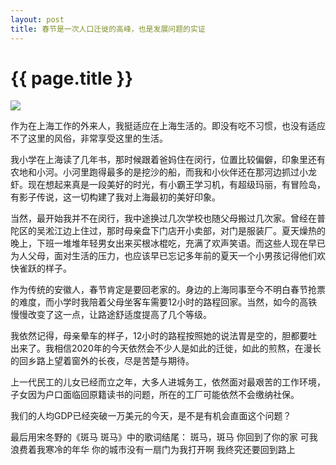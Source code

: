```yaml
---
layout: post
title: 春节是一次人口迁徙的高峰，也是发展问题的实证
---
```


{{ page.title }}
================
![][image-1]

作为在上海工作的外来人，我挺适应在上海生活的。即没有吃不习惯，也没有适应不了这里的风俗，非常享受这里的生活。

我小学在上海读了几年书，那时候跟着爸妈住在闵行，位置比较偏僻，印象里还有农地和小河。小河里跑得最多的是挖沙的船，而我和小伙伴还在那河边抓过小龙虾。现在想起来真是一段美好的时光，有小霸王学习机，有超级玛丽，有冒险岛，有影子传说，这一切构建了我对上海最初的美好印象。

当然，最开始我并不在闵行，我中途换过几次学校也随父母搬过几次家。曾经在普陀区的吴淞江边上住过，那时母亲盘下门店开小卖部，对门是服装厂。夏天燥热的晚上，下班一堆堆年轻男女出来买根冰棍吃，充满了欢声笑语。而这些人现在早已为人父母，面对生活的压力，也应该早已忘记多年前的夏天一个小男孩记得他们欢快雀跃的样子。

作为传统的安徽人，春节肯定是要回老家的。身边的上海同事至今不明白春节抢票的难度，而小学时我陪着父母坐客车需要12小时的路程回家。当然，如今的高铁慢慢改变了这一点，让路途舒适度提高了几个等级。

我依然记得，母亲晕车的样子，12小时的路程按照她的说法胃是空的，胆都要吐出来了。我相信2020年的今天依然会不少人是如此的迁徙，如此的煎熬，在漫长的回乡路上望着窗外的长夜，尽是苦楚与期待。

上一代民工的儿女已经而立之年，大多人进城务工，依然面对最艰苦的工作环境，子女因为户口面临回原籍读书的问题，所在的工厂可能依然不会缴纳社保。

我们的人均GDP已经突破一万美元的今天，是不是有机会直面这个问题？

最后用宋冬野的《斑马 斑马》中的歌词结尾：
斑马，斑马 你回到了你的家
可我浪费着我寒冷的年华
你的城市没有一扇门为我打开啊
我终究还要回到路上


[image-1]:	http://ww1.sinaimg.cn/large/006Zd1Mogy1gbcfe8qkftj32c0340u0y.jpg